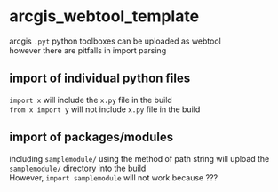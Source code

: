 # arcgis_webtool_template

arcgis `.pyt` python toolboxes can be uploaded as webtool  
however there are pitfalls in import parsing


## import of individual python files
`import x` will include the `x.py` file in the build  
`from x import y` will not include `x.py` file in the build

## import of packages/modules  
including `samplemodule/` using the method of path string will upload the `samplemodule/` directory into the build  
However, `import samplemodule` will not work because ???
